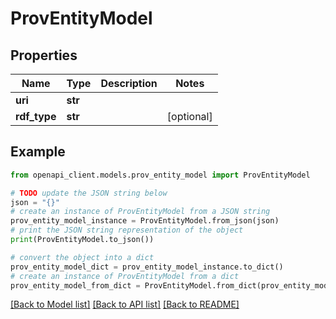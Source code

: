 # ProvEntityModel


## Properties

Name | Type | Description | Notes
------------ | ------------- | ------------- | -------------
**uri** | **str** |  | 
**rdf_type** | **str** |  | [optional] 

## Example

```python
from openapi_client.models.prov_entity_model import ProvEntityModel

# TODO update the JSON string below
json = "{}"
# create an instance of ProvEntityModel from a JSON string
prov_entity_model_instance = ProvEntityModel.from_json(json)
# print the JSON string representation of the object
print(ProvEntityModel.to_json())

# convert the object into a dict
prov_entity_model_dict = prov_entity_model_instance.to_dict()
# create an instance of ProvEntityModel from a dict
prov_entity_model_from_dict = ProvEntityModel.from_dict(prov_entity_model_dict)
```
[[Back to Model list]](../README.md#documentation-for-models) [[Back to API list]](../README.md#documentation-for-api-endpoints) [[Back to README]](../README.md)


